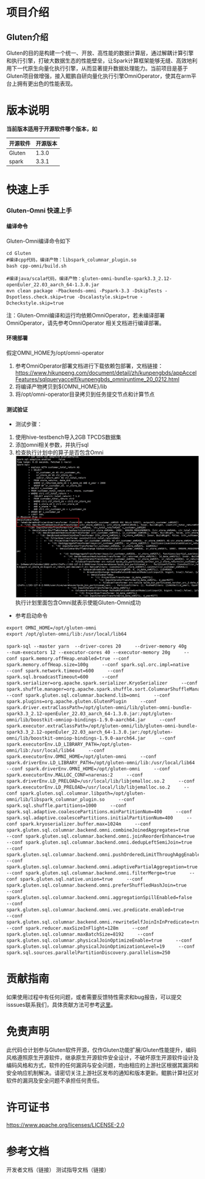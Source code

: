 # 项目介绍

## Gluten介绍

Gluten的目的是构建一个统一、开放、高性能的数据计算层，通过解耦计算引擎和执行引擎，打破大数据生态的性能壁垒，让Spark计算框架能够无缝、高效地利用下一代原生向量化执行引擎，从而显著提升数据处理能力。当前项目是基于Gluten项目做增强，接入鲲鹏自研向量化执行引擎OmniOperator，使其在arm平台上拥有更出色的性能表现。

# 版本说明

**当前版本适用于开源软件哪个版本，如**

| 开源软件 | 开源版本 |
| -------- | -------- |
| Gluten   | 1.3.0    |
| spark    | 3.3.1    |

# 快速上手

### Gluten-Omni 快速上手

####  编译命令

Gluten-Omni编译命令如下

```shell
cd Gluten
#编译cpp代码，编译产物：libspark_columnar_plugin.so
bash cpp-omni/build.sh

#编译java/scala代码，编译产物：gluten-omni-bundle-spark3.3_2.12-openEuler_22.03_aarch_64-1.3.0.jar
mvn clean package -Pbackends-omni -Pspark-3.3 -DskipTests -Dspotless.check.skip=true -Dscalastyle.skip=true -Dcheckstyle.skip=true
```

注：Gluten-Omni编译和运行均依赖OmniOperator，若未编译部署OmniOperator，请先参考OmniOperator 相关文档进行编译部署。

#### 环境部署

假定OMNI_HOME为/opt/omni-operator

1. 参考OmniOperator部署文档进行下载依赖包部署，文档链接：https://www.hikunpeng.com/document/detail/zh/kunpengbds/appAccelFeatures/sqlqueryaccelf/kunpengbds_omniruntime_20_0212.html
2. 将编译产物拷贝到${OMNI_HOME}/lib
3. 将/opt/omni-operator目录拷贝到任务提交节点和计算节点

#### 测试验证

* 测试步骤：

1. 使用hive-testbench导入2GB TPCDS数据集
2. 添加omni相关参数，并执行sql
3. 检查执行计划中的算子是否包含Omni
![输入图片说明](images/image-20250916221612683.png)
执行计划里面包含Omni就表示使能Gluten-Omni成功

* 参考启动命令

````shell
export OMNI_HOME=/opt/gluten-omni
export /opt/gluten-omni/lib:/usr/local/lib64

spark-sql --master yarn  --driver-cores 20     --driver-memory 40g     --num-executors 12 --executor-cores 40 --executor-memory 20g     --conf spark.memory.offHeap.enabled=true --conf spark.memory.offHeap.size=100g     --conf spark.sql.orc.impl=native     --conf spark.network.timeout=600     --conf spark.sql.broadcastTimeout=600     --conf spark.serializer=org.apache.spark.serializer.KryoSerializer     --conf spark.shuffle.manager=org.apache.spark.shuffle.sort.ColumnarShuffleManager     --conf spark.gluten.sql.columnar.backend.lib=omni     --conf spark.plugins=org.apache.gluten.GlutenPlugin     --conf spark.driver.extraClassPath=/opt/gluten-omni/lib/gluten-omni-bundle-spark3.3_2.12-openEuler_22.03_aarch_64-1.3.0.jar:/opt/gluten-omni/lib/boostkit-omniop-bindings-1.9.0-aarch64.jar     --conf spark.executor.extraClassPath=/opt/gluten-omni/lib/gluten-omni-bundle-spark3.3_2.12-openEuler_22.03_aarch_64-1.3.0.jar:/opt/gluten-omni/lib/boostkit-omniop-bindings-1.9.0-aarch64.jar     --conf spark.executorEnv.LD_LIBRARY_PATH=/opt/gluten-omni/lib:/usr/local/lib64     --conf spark.executorEnv.OMNI_HOME=/opt/gluten-omni     --conf spark.driverEnv.LD_LIBRARY_PATH=/opt/gluten-omni/lib:/usr/local/lib64     --conf spark.driverEnv.OMNI_HOME=/opt/gluten-omni     --conf spark.executorEnv.MALLOC_CONF=narenas:2     --conf spark.driverEnv.LD_PRELOAD=/usr/local/lib/libjemalloc.so.2     --conf spark.executorEnv.LD_PRELOAD=/usr/local/lib/libjemalloc.so.2     --conf spark.gluten.sql.columnar.libpath=/opt/gluten-omni/lib/libspark_columnar_plugin.so     --conf spark.sql.shuffle.partitions=1000     --conf spark.sql.adaptive.coalescePartitions.minPartitionNum=400     --conf spark.sql.adaptive.coalescePartitions.initialPartitionNum=400     --conf spark.kryoserializer.buffer.max=1024m     --conf spark.gluten.sql.columnar.backend.omni.combineJoinedAggregates=true     --conf spark.gluten.sql.columnar.backend.omni.joinReorderEnhance=true     --conf spark.gluten.sql.columnar.backend.omni.dedupLeftSemiJoin=true     --conf spark.gluten.sql.columnar.backend.omni.pushOrderedLimitThroughAggEnable=true     --conf spark.gluten.sql.columnar.backend.omni.adaptivePartialAggregation=true     --conf spark.gluten.sql.columnar.backend.omni.filterMerge=true     --conf spark.gluten.sql.native.union=true     --conf spark.gluten.sql.columnar.backend.omni.preferShuffledHashJoin=true     --conf spark.gluten.sql.columnar.backend.omni.aggregationSpillEnabled=false     --conf spark.gluten.sql.columnar.backend.omni.vec.predicate.enabled=true     --conf spark.gluten.sql.columnar.backend.omni.rewriteSelfJoinInInPredicate=true     --conf spark.reducer.maxSizeInFlight=128m     --conf spark.gluten.sql.columnar.maxBatchSize=8192     --conf spark.gluten.sql.columnar.physicalJoinOptimizeEnable=true     --conf spark.gluten.sql.columnar.physicalJoinOptimizationLevel=19     --conf spark.sql.sources.parallelPartitionDiscovery.parallelism=250
````

# 贡献指南

如果使用过程中有任何问题，或者需要反馈特性需求和bug报告，可以提交isssues联系我们，具体贡献方法可参考[这里](https://gitcode.com/boostkit/community/blob/master/docs/contributor/contributing.md)。

# 免责声明

此代码仓计划参与Gluten软件开源，仅作Gluten功能扩展/Gluten性能提升，编码风格遵照原生开源软件，继承原生开源软件安全设计，不破坏原生开源软件设计及编码风格和方式，软件的任何漏洞与安全问题，均由相应的上游社区根据其漏洞和安全响应机制解决。请密切关注上游社区发布的通知和版本更新。鲲鹏计算社区对软件的漏洞及安全问题不承担任何责任。

# 许可证书

https://www.apache.org/licenses/LICENSE-2.0

# 参考文档

开发者文档（链接）
测试指导文档（链接）